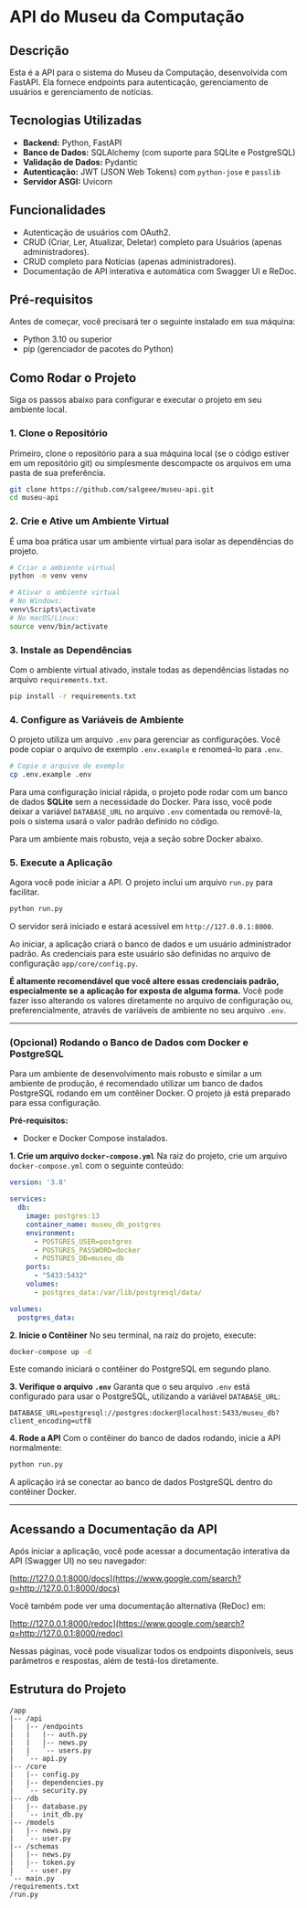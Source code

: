 # API do Museu da Computação

## Descrição

Esta é a API para o sistema do Museu da Computação, desenvolvida com FastAPI. Ela fornece endpoints para autenticação, gerenciamento de usuários e gerenciamento de notícias.

## Tecnologias Utilizadas

* **Backend:** Python, FastAPI
* **Banco de Dados:** SQLAlchemy (com suporte para SQLite e PostgreSQL)
* **Validação de Dados:** Pydantic
* **Autenticação:** JWT (JSON Web Tokens) com `python-jose` e `passlib`
* **Servidor ASGI:** Uvicorn

## Funcionalidades

* Autenticação de usuários com OAuth2.
* CRUD (Criar, Ler, Atualizar, Deletar) completo para Usuários (apenas administradores).
* CRUD completo para Notícias (apenas administradores).
* Documentação de API interativa e automática com Swagger UI e ReDoc.

## Pré-requisitos

Antes de começar, você precisará ter o seguinte instalado em sua máquina:
* Python 3.10 ou superior
* pip (gerenciador de pacotes do Python)

## Como Rodar o Projeto

Siga os passos abaixo para configurar e executar o projeto em seu ambiente local.

### 1. Clone o Repositório

Primeiro, clone o repositório para a sua máquina local (se o código estiver em um repositório git) ou simplesmente descompacte os arquivos em uma pasta de sua preferência.

```bash
git clone https://github.com/salgeee/museu-api.git
cd museu-api
````

### 2\. Crie e Ative um Ambiente Virtual

É uma boa prática usar um ambiente virtual para isolar as dependências do projeto.

```bash
# Criar o ambiente virtual
python -m venv venv

# Ativar o ambiente virtual
# No Windows:
venv\Scripts\activate
# No macOS/Linux:
source venv/bin/activate
```

### 3\. Instale as Dependências

Com o ambiente virtual ativado, instale todas as dependências listadas no arquivo `requirements.txt`.

```bash
pip install -r requirements.txt
```

### 4\. Configure as Variáveis de Ambiente

O projeto utiliza um arquivo `.env` para gerenciar as configurações. Você pode copiar o arquivo de exemplo `.env.example` e renomeá-lo para `.env`.

```bash
# Copie o arquivo de exemplo
cp .env.example .env
```

Para uma configuração inicial rápida, o projeto pode rodar com um banco de dados **SQLite** sem a necessidade do Docker. Para isso, você pode deixar a variável `DATABASE_URL` no arquivo `.env` comentada ou removê-la, pois o sistema usará o valor padrão definido no código.

Para um ambiente mais robusto, veja a seção sobre Docker abaixo.

### 5\. Execute a Aplicação

Agora você pode iniciar a API. O projeto inclui um arquivo `run.py` para facilitar.

```bash
python run.py
```

O servidor será iniciado e estará acessível em `http://127.0.0.1:8000`.

Ao iniciar, a aplicação criará o banco de dados e um usuário administrador padrão. As credenciais para este usuário são definidas no arquivo de configuração `app/core/config.py`.

**É altamente recomendável que você altere essas credenciais padrão, especialmente se a aplicação for exposta de alguma forma.** Você pode fazer isso alterando os valores diretamente no arquivo de configuração ou, preferencialmente, através de variáveis de ambiente no seu arquivo `.env`.

-----

### (Opcional) Rodando o Banco de Dados com Docker e PostgreSQL

Para um ambiente de desenvolvimento mais robusto e similar a um ambiente de produção, é recomendado utilizar um banco de dados PostgreSQL rodando em um contêiner Docker. O projeto já está preparado para essa configuração.

**Pré-requisitos:**

  * Docker e Docker Compose instalados.

**1. Crie um arquivo `docker-compose.yml`**
Na raiz do projeto, crie um arquivo `docker-compose.yml` com o seguinte conteúdo:

```yaml
version: '3.8'

services:
  db:
    image: postgres:13
    container_name: museu_db_postgres
    environment:
      - POSTGRES_USER=postgres
      - POSTGRES_PASSWORD=docker
      - POSTGRES_DB=museu_db
    ports:
      - "5433:5432"
    volumes:
      - postgres_data:/var/lib/postgresql/data/

volumes:
  postgres_data:
```

**2. Inicie o Contêiner**
No seu terminal, na raiz do projeto, execute:

```bash
docker-compose up -d
```

Este comando iniciará o contêiner do PostgreSQL em segundo plano.

**3. Verifique o arquivo `.env`**
Garanta que o seu arquivo `.env` está configurado para usar o PostgreSQL, utilizando a variável `DATABASE_URL`:

```
DATABASE_URL=postgresql://postgres:docker@localhost:5433/museu_db?client_encoding=utf8
```

**4. Rode a API**
Com o contêiner do banco de dados rodando, inicie a API normalmente:

```bash
python run.py
```

A aplicação irá se conectar ao banco de dados PostgreSQL dentro do contêiner Docker.

-----

## Acessando a Documentação da API

Após iniciar a aplicação, você pode acessar a documentação interativa da API (Swagger UI) no seu navegador:

[http://127.0.0.1:8000/docs](https://www.google.com/search?q=http://127.0.0.1:8000/docs)

Você também pode ver uma documentação alternativa (ReDoc) em:

[http://127.0.0.1:8000/redoc](https://www.google.com/search?q=http://127.0.0.1:8000/redoc)

Nessas páginas, você pode visualizar todos os endpoints disponíveis, seus parâmetros e respostas, além de testá-los diretamente.

## Estrutura do Projeto

```
/app
|-- /api
|   |-- /endpoints
|   |   |-- auth.py
|   |   |-- news.py
|   |   `-- users.py
|   `-- api.py
|-- /core
|   |-- config.py
|   |-- dependencies.py
|   `-- security.py
|-- /db
|   |-- database.py
|   `-- init_db.py
|-- /models
|   |-- news.py
|   `-- user.py
|-- /schemas
|   |-- news.py
|   |-- token.py
|   `-- user.py
`-- main.py
/requirements.txt
/run.py
```

```
```
